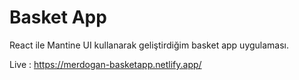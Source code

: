 # Basket App

React ile Mantine UI kullanarak geliştirdiğim basket app uygulaması.

Live : https://merdogan-basketapp.netlify.app/


